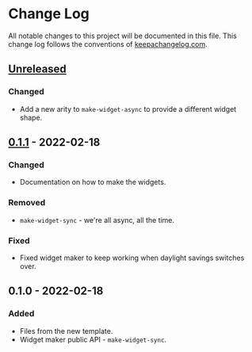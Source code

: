 # Change Log
All notable changes to this project will be documented in this file. This change log follows the conventions of [keepachangelog.com](http://keepachangelog.com/).

## [Unreleased]
### Changed
- Add a new arity to `make-widget-async` to provide a different widget shape.

## [0.1.1] - 2022-02-18
### Changed
- Documentation on how to make the widgets.

### Removed
- `make-widget-sync` - we're all async, all the time.

### Fixed
- Fixed widget maker to keep working when daylight savings switches over.

## 0.1.0 - 2022-02-18
### Added
- Files from the new template.
- Widget maker public API - `make-widget-sync`.

[Unreleased]: https://sourcehost.site/your-name/server-cat/compare/0.1.1...HEAD
[0.1.1]: https://sourcehost.site/your-name/server-cat/compare/0.1.0...0.1.1
